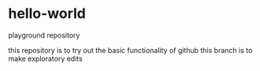 # hello-world
playground repository

this repository is to try out the basic functionality of github
this branch is to make exploratory edits
